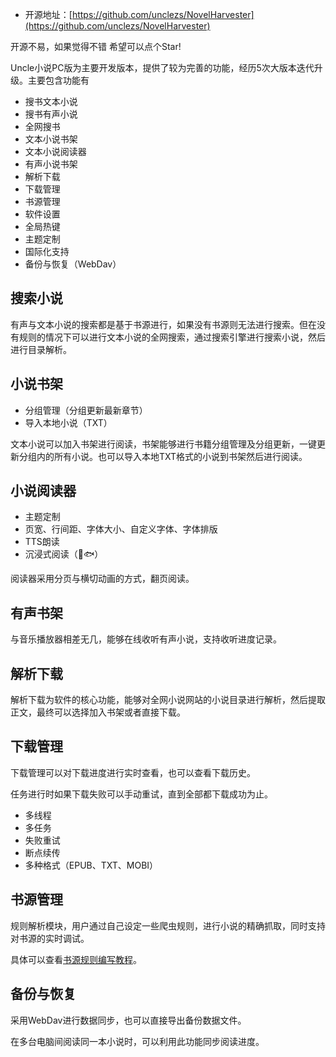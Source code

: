 
- 开源地址：[https://github.com/unclezs/NovelHarvester](https://github.com/unclezs/NovelHarvester)

开源不易，如果觉得不错 希望可以点个Star!

Uncle小说PC版为主要开发版本，提供了较为完善的功能，经历5次大版本迭代升级。主要包含功能有

- 搜书文本小说
- 搜书有声小说
- 全网搜书
- 文本小说书架
- 文本小说阅读器
- 有声小说书架
- 解析下载
- 下载管理
- 书源管理
- 软件设置
- 全局热键
- 主题定制
- 国际化支持
- 备份与恢复（WebDav）

## 搜索小说

有声与文本小说的搜索都是基于书源进行，如果没有书源则无法进行搜索。但在没有规则的情况下可以进行文本小说的全网搜索，通过搜索引擎进行搜索小说，然后进行目录解析。

## 小说书架

- 分组管理（分组更新最新章节）
- 导入本地小说（TXT）

文本小说可以加入书架进行阅读，书架能够进行书籍分组管理及分组更新，一键更新分组内的所有小说。也可以导入本地TXT格式的小说到书架然后进行阅读。

## 小说阅读器

- 主题定制
- 页宽、行间距、字体大小、自定义字体、字体排版
- TTS朗读
- 沉浸式阅读（🤚🐟）

阅读器采用分页与横切动画的方式，翻页阅读。

## 有声书架

与音乐播放器相差无几，能够在线收听有声小说，支持收听进度记录。

## 解析下载

解析下载为软件的核心功能，能够对全网小说网站的小说目录进行解析，然后提取正文，最终可以选择加入书架或者直接下载。

## 下载管理

下载管理可以对下载进度进行实时查看，也可以查看下载历史。

任务进行时如果下载失败可以手动重试，直到全部都下载成功为止。

- 多线程
- 多任务
- 失败重试
- 断点续传
- 多种格式（EPUB、TXT、MOBI）

## 书源管理

规则解析模块，用户通过自己设定一些爬虫规则，进行小说的精确抓取，同时支持对书源的实时调试。

具体可以查看[书源规则编写教程](/uncle-novel-official-site/booksource)。

## 备份与恢复

采用WebDav进行数据同步，也可以直接导出备份数据文件。

在多台电脑间阅读同一本小说时，可以利用此功能同步阅读进度。
